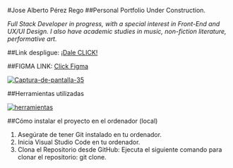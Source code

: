 #Jose Alberto Pérez Rego 
##Personal Portfolio Under Construction.

_Full Stack Developer in progress, with a special interest in Front-End and UX/UI Design. I also have academic studies in music, non-fiction
literature, performative art._

##Link despligue:
[¡Dale CLICK!](https://josealbertoperezrego.github.io/portfolio/)

##FIGMA LINK:
[Click Figma](https://www.figma.com/file/ftS1vq3GA5CLjwcFtUn8vP/PERSONAL-PORTFOLIO?type=design&node-id=1%3A3&mode=design&t=7LCxEJbiczZG7p2H-1)

<a href="https://ibb.co/qCntj33"><img src="https://i.ibb.co/Qkc2Q33/Captura-de-pantalla-35.png" alt="Captura-de-pantalla-35" border="0"></a>

##Herramientas utilizadas

<a href="https://ibb.co/4WKD3py"><img src="https://i.ibb.co/sjbDzqS/herramientas.png" alt="herramientas" border="0"></a>

##Cómo instalar el proyecto en el ordenador (local)

1. Asegúrate de tener Git instalado en tu ordenador.
2. Inicia Visual Studio Code en tu ordenador. 
3. Clona el Repositorio desde GitHub:
Ejecuta el siguiente comando para clonar el repositorio:
git clone.

